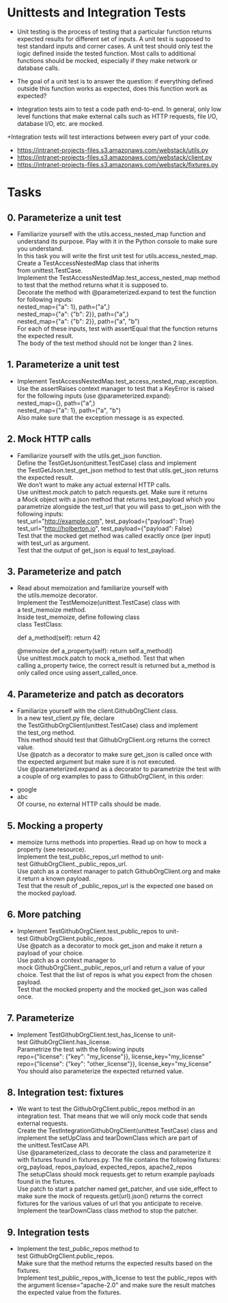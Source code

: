 # Unittests and Integration Tests

+ Unit testing is the process of testing that a particular function returns expected results for different set of inputs. A unit test is supposed to test standard inputs and corner cases. A unit test should only test the logic defined inside the tested function. Most calls to additional functions should be mocked, especially if they make network or database calls.

+ The goal of a unit test is to answer the question: if everything defined outside this function works as expected, does this function work as expected?

+ Integration tests aim to test a code path end-to-end. In general, only low level functions that make external calls such as HTTP requests, file I/O, database I/O, etc. are mocked.

+Integration tests will test interactions between every part of your code.<br/>
+ https://intranet-projects-files.s3.amazonaws.com/webstack/utils.py<br/>
+ https://intranet-projects-files.s3.amazonaws.com/webstack/client.py<br/>
+ https://intranet-projects-files.s3.amazonaws.com/webstack/fixtures.py<br/>

# Tasks
## 0. Parameterize a unit test<br/>

+ Familiarize yourself with the utils.access_nested_map function and understand its purpose. Play with it in the Python console to make sure you understand.<br/>
In this task you will write the first unit test for utils.access_nested_map.<br/>
Create a TestAccessNestedMap class that inherits from unittest.TestCase.<br/>
Implement the TestAccessNestedMap.test_access_nested_map method to test that the method returns what it is supposed to.<br/>
Decorate the method with @parameterized.expand to test the function for following inputs:<br/>
nested_map={"a": 1}, path=("a",)<br/>
nested_map={"a": {"b": 2}}, path=("a",)<br/>
nested_map={"a": {"b": 2}}, path=("a", "b")<br/>
For each of these inputs, test with assertEqual that the function returns the expected result.<br/>
The body of the test method should not be longer than 2 lines.<br/>


## 1. Parameterize a unit test

+ Implement TestAccessNestedMap.test_access_nested_map_exception. Use the assertRaises context manager to test that a KeyError is raised for the following inputs (use @parameterized.expand):<br/>
nested_map={}, path=("a",)<br/>
nested_map={"a": 1}, path=("a", "b")<br/>
Also make sure that the exception message is as expected.<br/>

## 2. Mock HTTP calls <br/>

+ Familiarize yourself with the utils.get_json function.<br/>
Define the TestGetJson(unittest.TestCase) class and implement the TestGetJson.test_get_json method to test that utils.get_json returns the expected result.<br/>
We don’t want to make any actual external HTTP calls.<br/> Use unittest.mock.patch to patch requests.get. Make sure it returns a Mock object with a json method that returns test_payload which you parametrize alongside the test_url that you will pass to get_json with the following inputs:<br/>
test_url="http://example.com", test_payload={"payload": True}<br/>
test_url="http://holberton.io", test_payload={"payload": False}<br/>
Test that the mocked get method was called exactly once (per input) with test_url as argument.<br/>
Test that the output of get_json is equal to test_payload.<br/>


## 3. Parameterize and patch<br/>

+ Read about memoization and familiarize yourself with the utils.memoize decorator.<br/>
Implement the TestMemoize(unittest.TestCase) class with a test_memoize method.<br/>
Inside test_memoize, define following class<br/>
class TestClass:<br/>

    def a_method(self):
        return 42

    @memoize
    def a_property(self):
        return self.a_method()
Use unittest.mock.patch to mock a_method. Test that when calling a_property twice, the correct result is returned but a_method is only called once using assert_called_once.<br/>


## 4. Parameterize and patch as decorators<br/>

+ Familiarize yourself with the client.GithubOrgClient class.<br/>
In a new test_client.py file, declare the TestGithubOrgClient(unittest.TestCase) class and implement the test_org method.<br/>
This method should test that GithubOrgClient.org returns the correct value.<br/>
Use @patch as a decorator to make sure get_json is called once with the expected argument but make sure it is not executed.<br/>
Use @parameterized.expand as a decorator to parametrize the test with a couple of org examples to pass to GithubOrgClient, in this order:<br/>
* google<br/>
* abc<br/>
Of course, no external HTTP calls should be made.<br/>


## 5. Mocking a property<br/>

+ memoize turns methods into properties. Read up on how to mock a property (see resource).<br/>
Implement the test_public_repos_url method to unit-test GithubOrgClient._public_repos_url.<br/>
Use patch as a context manager to patch GithubOrgClient.org and make it return a known payload.<br/>
Test that the result of _public_repos_url is the expected one based on the mocked payload.<br/>


## 6. More patching<br/>

+ Implement TestGithubOrgClient.test_public_repos to unit-test GithubOrgClient.public_repos.<br/>
Use @patch as a decorator to mock get_json and make it return a payload of your choice.<br/>
Use patch as a context manager to mock GithubOrgClient._public_repos_url and return a value of your choice.
Test that the list of repos is what you expect from the chosen payload.<br/>
Test that the mocked property and the mocked get_json was called once.<br/>


## 7. Parameterize<br/>

+ Implement TestGithubOrgClient.test_has_license to unit-test GithubOrgClient.has_license.<br/>
Parametrize the test with the following inputs<br/>
repo={"license": {"key": "my_license"}}, license_key="my_license"<br/>
repo={"license": {"key": "other_license"}}, license_key="my_license"<br/>
You should also parameterize the expected returned value.<br/>


## 8. Integration test: fixtures<br/>
+ We want to test the GithubOrgClient.public_repos method in an integration test. That means that we will only mock code that sends external requests.<br/>
Create the TestIntegrationGithubOrgClient(unittest.TestCase) class and implement the setUpClass and tearDownClass which are part of the unittest.TestCase API.<br/>
Use @parameterized_class to decorate the class and parameterize it with fixtures found in fixtures.py. The file contains the following fixtures:<br/>
org_payload, repos_payload, expected_repos, apache2_repos<br/>
The setupClass should mock requests.get to return example payloads found in the fixtures.<br/>
Use patch to start a patcher named get_patcher, and use side_effect to make sure the mock of requests.get(url).json() returns the correct fixtures for the various values of url that you anticipate to receive.<br/>
Implement the tearDownClass class method to stop the patcher.<br/>


## 9. Integration tests<br/>

+ Implement the test_public_repos method to test GithubOrgClient.public_repos.<br/>
Make sure that the method returns the expected results based on the fixtures.<br/>
Implement test_public_repos_with_license to test the public_repos with the argument license="apache-2.0" and make sure the result matches the expected value from the fixtures.


